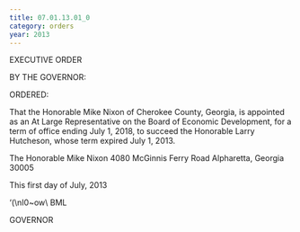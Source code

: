 ```yaml
---
title: 07.01.13.01_0
category: orders
year: 2013
---
```

 

EXECUTIVE ORDER

BY THE GOVERNOR:

ORDERED:

That the Honorable Mike Nixon of Cherokee County, Georgia, is
appointed as an At Large Representative on the Board of Economic
Development, for a term of office ending July 1, 2018, to succeed
the Honorable Larry Hutcheson, whose term expired July 1, 2013.

The Honorable Mike Nixon
4080 McGinnis Ferry Road
Alpharetta, Georgia 30005

This first day of July, 2013

‘(\nI0~ow\ BML

GOVERNOR

